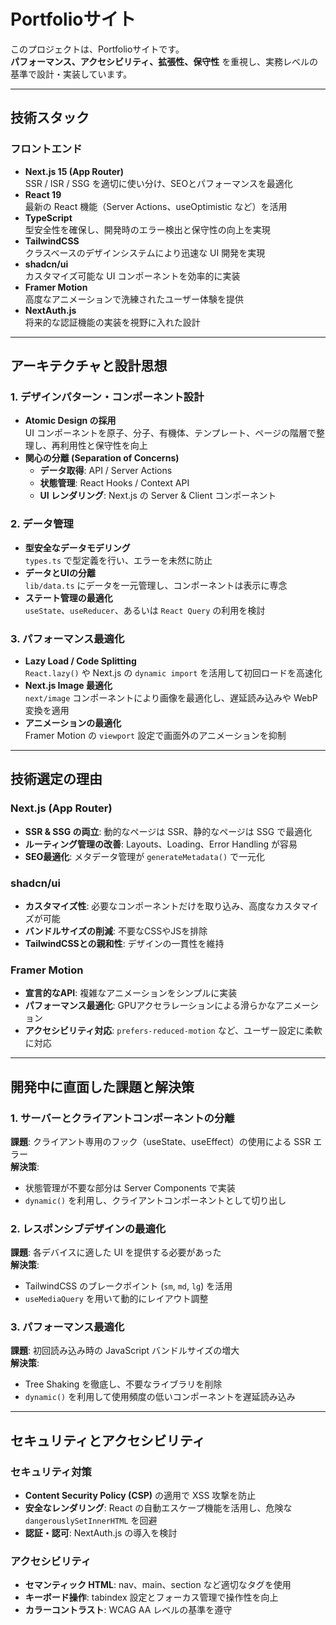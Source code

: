 # Portfolioサイト

このプロジェクトは、Portfolioサイトです。  
**パフォーマンス、アクセシビリティ、拡張性、保守性** を重視し、実務レベルの基準で設計・実装しています。

---

## 技術スタック

### フロントエンド
- **Next.js 15 (App Router)**  
  SSR / ISR / SSG を適切に使い分け、SEOとパフォーマンスを最適化
- **React 19**  
  最新の React 機能（Server Actions、useOptimistic など）を活用
- **TypeScript**  
  型安全性を確保し、開発時のエラー検出と保守性の向上を実現
- **TailwindCSS**  
  クラスベースのデザインシステムにより迅速な UI 開発を実現
- **shadcn/ui**  
  カスタマイズ可能な UI コンポーネントを効率的に実装
- **Framer Motion**  
  高度なアニメーションで洗練されたユーザー体験を提供
- **NextAuth.js**  
  将来的な認証機能の実装を視野に入れた設計

---

## アーキテクチャと設計思想

### 1. デザインパターン・コンポーネント設計
- **Atomic Design の採用**  
  UI コンポーネントを原子、分子、有機体、テンプレート、ページの階層で整理し、再利用性と保守性を向上
- **関心の分離 (Separation of Concerns)**  
  - **データ取得**: API / Server Actions
  - **状態管理**: React Hooks / Context API
  - **UI レンダリング**: Next.js の Server & Client コンポーネント

### 2. データ管理
- **型安全なデータモデリング**  
  `types.ts` で型定義を行い、エラーを未然に防止
- **データとUIの分離**  
  `lib/data.ts` にデータを一元管理し、コンポーネントは表示に専念
- **ステート管理の最適化**  
  `useState`、`useReducer`、あるいは `React Query` の利用を検討

### 3. パフォーマンス最適化
- **Lazy Load / Code Splitting**  
  `React.lazy()` や Next.js の `dynamic import` を活用して初回ロードを高速化
- **Next.js Image 最適化**  
  `next/image` コンポーネントにより画像を最適化し、遅延読み込みや WebP 変換を適用
- **アニメーションの最適化**  
  Framer Motion の `viewport` 設定で画面外のアニメーションを抑制

---

## 技術選定の理由

### Next.js (App Router)
- **SSR & SSG の両立**: 動的なページは SSR、静的なページは SSG で最適化
- **ルーティング管理の改善**: Layouts、Loading、Error Handling が容易
- **SEO最適化**: メタデータ管理が `generateMetadata()` で一元化

### shadcn/ui
- **カスタマイズ性**: 必要なコンポーネントだけを取り込み、高度なカスタマイズが可能
- **バンドルサイズの削減**: 不要なCSSやJSを排除
- **TailwindCSSとの親和性**: デザインの一貫性を維持

### Framer Motion
- **宣言的なAPI**: 複雑なアニメーションをシンプルに実装
- **パフォーマンス最適化**: GPUアクセラレーションによる滑らかなアニメーション
- **アクセシビリティ対応**: `prefers-reduced-motion` など、ユーザー設定に柔軟に対応

---

## 開発中に直面した課題と解決策

### 1. サーバーとクライアントコンポーネントの分離
**課題**: クライアント専用のフック（useState、useEffect）の使用による SSR エラー  
**解決策**:  
- 状態管理が不要な部分は Server Components で実装
- `dynamic()` を利用し、クライアントコンポーネントとして切り出し

### 2. レスポンシブデザインの最適化
**課題**: 各デバイスに適した UI を提供する必要があった  
**解決策**:  
- TailwindCSS のブレークポイント (`sm`, `md`, `lg`) を活用
- `useMediaQuery` を用いて動的にレイアウト調整

### 3. パフォーマンス最適化
**課題**: 初回読み込み時の JavaScript バンドルサイズの増大  
**解決策**:  
- Tree Shaking を徹底し、不要なライブラリを削除
- `dynamic()` を利用して使用頻度の低いコンポーネントを遅延読み込み

---

## セキュリティとアクセシビリティ

### セキュリティ対策
- **Content Security Policy (CSP)** の適用で XSS 攻撃を防止
- **安全なレンダリング**: React の自動エスケープ機能を活用し、危険な `dangerouslySetInnerHTML` を回避
- **認証・認可**: NextAuth.js の導入を検討

### アクセシビリティ
- **セマンティック HTML**: nav、main、section など適切なタグを使用
- **キーボード操作**: tabindex 設定とフォーカス管理で操作性を向上
- **カラーコントラスト**: WCAG AA レベルの基準を遵守

